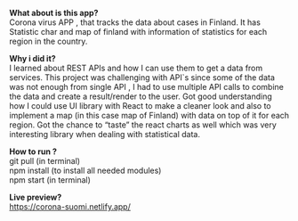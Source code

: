 **What about is this app?**
<br />
Corona virus APP , that tracks the data about cases in Finland. It has Statistic char and map of finland with information of statistics for each region in the country. 
<br />

**Why i did it?**
<br />
I learned about REST APIs and how I can use them to get a data from
services. This project was challenging with API`s since some of the data
was not enough from single API , I had to use multiple API calls to
combine the data and create a result/render to the user. Got good
understanding how I could use UI library with React to make a cleaner
look and also to implement a map (in this case map of Finland) with data
on top of it for each region. Got the chance to “taste” the react charts as
well which was very interesting library when dealing with statistical data. 
<br />

**How to run ?**
</br>
git pull  (in terminal)
</br>
npm install  (to install all needed modules)
</br>
npm start (in terminal)
</br>

**Live preview?**
<br />
https://corona-suomi.netlify.app/
<br />
